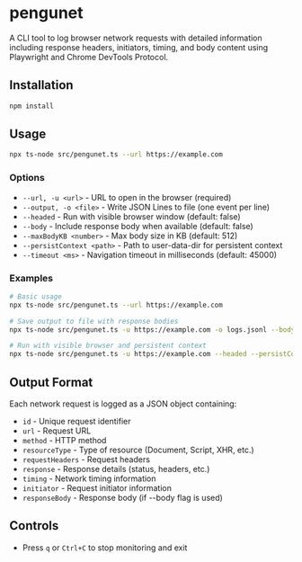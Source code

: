 # pengunet

A CLI tool to log browser network requests with detailed information including response headers, initiators, timing, and body content using Playwright and Chrome DevTools Protocol.

## Installation

```bash
npm install
```

## Usage

```bash
npx ts-node src/pengunet.ts --url https://example.com
```

### Options

- `--url, -u <url>` - URL to open in the browser (required)
- `--output, -o <file>` - Write JSON Lines to file (one event per line)
- `--headed` - Run with visible browser window (default: false)
- `--body` - Include response body when available (default: false)
- `--maxBodyKB <number>` - Max body size in KB (default: 512)
- `--persistContext <path>` - Path to user-data-dir for persistent context
- `--timeout <ms>` - Navigation timeout in milliseconds (default: 45000)

### Examples

```bash
# Basic usage
npx ts-node src/pengunet.ts --url https://example.com

# Save output to file with response bodies
npx ts-node src/pengunet.ts -u https://example.com -o logs.jsonl --body

# Run with visible browser and persistent context
npx ts-node src/pengunet.ts -u https://example.com --headed --persistContext ./user-data
```

## Output Format

Each network request is logged as a JSON object containing:

- `id` - Unique request identifier
- `url` - Request URL
- `method` - HTTP method
- `resourceType` - Type of resource (Document, Script, XHR, etc.)
- `requestHeaders` - Request headers
- `response` - Response details (status, headers, etc.)
- `timing` - Network timing information
- `initiator` - Request initiator information
- `responseBody` - Response body (if --body flag is used)

## Controls

- Press `q` or `Ctrl+C` to stop monitoring and exit